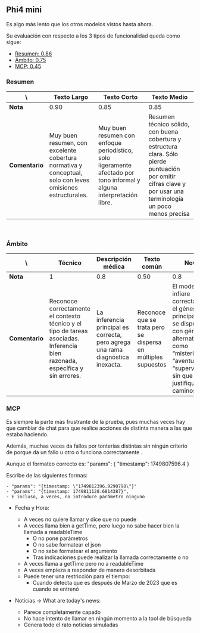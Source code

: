 ## Phi4 mini

Es algo más lento que los otros modelos vistos hasta ahora.

Su evaluación con respecto a los 3 tipos de funcionalidad queda como sigue: 
- [Resumen: 0.86](#resumen) 
- [Ámbito: 0.75](#ámbito)
- [MCP: 0.45](#mcp) 

### Resumen 

| \   | Texto Largo   | Texto Corto   | Texto Medio       |
|-----------|-----------|-----------|-----------|
| **Nota**          |    0.90       | 0.85     | 0.85    |
| **Comentario**    | Muy buen resumen, con excelente cobertura normativa y conceptual, solo con leves omisiones estructurales.    | Muy buen resumen con enfoque periodístico, solo ligeramente afectado por tono informal y alguna interpretación libre.   | Resumen técnico sólido, con buena cobertura y estructura clara. Sólo pierde puntuación por omitir cifras clave y por usar una terminología un poco menos precisa   |

<br> 

### Ámbito 

| \     | Técnico  | Descripción médica   | Texto común  | Novela |
|-----------|-----------|-----------|-----------| -----------   |
| **Nota**          |       1       |   0.8   |   0.50    | 0.8     |
| **Comentario**    |      Reconoce correctamente el contexto técnico y el tipo de tareas asociadas. Inferencia bien razonada, específica y sin errores.       |   La inferencia principal es correcta, pero agrega una rama diagnóstica inexacta.   |    Reconoce que se trata pero  se dispersa en múltiples supuestos    | El modelo infiere correctamente el género principal pero se dispersa con géneros alternativos como “misterio”, “aventura” o “supervivencia” sin que el texto justifique esos caminos.    |


### MCP 

Es siempre la parte más frustrante de la prueba, pues muchas veces hay que cambiar de chat para que realice acciones de distinta manera a las que estaba haciendo. 

Además,  muchas veces da fallos por tonterías distintas sin ningún criterio de porque da un fallo u otro o funciona correctamente . 

Aunque el formateo correcto es: "params": { "timestamp": 1749807596.4 }  

Escribe de las siguientes formas:  

    - "params": "{timestamp: \"1749812396.9290798\"}"
    - "params": "{timestamp: 1749811128.6814387}",
    - E incluso, a veces, no introduce parámetro ninguno   


- Fecha y Hora: 
   - A veces no quiere llamar y dice que no puede
   - A veces llama bien a getTime, pero luego no sabe hacer bien la llamada a readableTime
        - O no pone parámetros
        - O no sabe formatear el json
        - O no sabe formatear el argumento 
        - Tras indicaciones puede realizar la llamada correctamente o no
   - A veces llama a getTime pero no a readableTime
   - A veces empieza a responder de manera desorbitada
   - Puede tener una restricción para el tiempo: 
        - Cuando detecta que es después de Marzo de 2023 que es cuando se entrenó 

- Noticias -> What are today's news: 
    - Parece completamente capado
    - No hace intento de llamar en ningún momento a la tool de búsqueda 
    - Genera todo el rato noticias simuladas

</br>